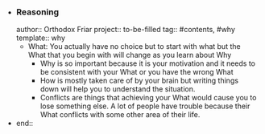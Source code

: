 - ### Reasoning
  author:: Orthodox Friar
  project:: to-be-filled
  tag:: #contents, #why 
  template:: why
	- What: You actually have no choice but to start with what but the What that you begin with will change as you learn about Why
		- Why is so important because it is your motivation and it needs to be consistent with your What or you have the wrong What
		- How is mostly taken care of by your brain but writing things down will help you to understand the situation.
		- Conflicts are things that achieving your What would cause you to lose something else. A lot of people have trouble because their What conflicts with some other area of their life.
- end::
